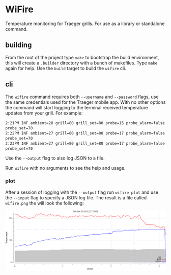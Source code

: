 # WiFire

Temperature monitoring for Traeger grills. For use as a library or standalone
command.

## building

From the root of the project type `make` to bootstrap the build environment,
this will create a `.builder` directory with a bunch of makefiles. Type `make`
again for help. Use the `build` target to build the `wifire` cli.

## cli

The `wifire` command requires both `--username` and `--password` flags, use the
same credentials used for the Traeger mobile app. With no other options the
command will start logging to the terminal received temperature updates from
your grill. For example:

```
2:21PM INF ambient=28 grill=80 grill_set=80 probe=15 probe_alarm=false probe_set=70
2:22PM INF ambient=27 grill=80 grill_set=80 probe=17 probe_alarm=false probe_set=70
2:23PM INF ambient=27 grill=80 grill_set=80 probe=17 probe_alarm=false probe_set=70
```

Use the `--output` flag to also log JSON to a file.

Run `wifire` with no arguments to see the help and usage.

### plot


After a session of logging with the `--output` flag run `wifire plot` and use
the `--input` flag to specify a JSON log file. The result is a file called
`wifire.png` the will look the following:

![sample plot](sample.png)







